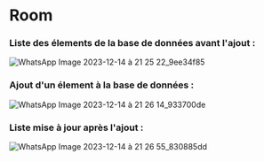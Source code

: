 # Room
### Liste des élements de la base de données avant l'ajout :
![WhatsApp Image 2023-12-14 à 21 25 22_9ee34f85](https://github.com/roaeldhimni/Room/assets/128164812/9eaca0cd-1254-47eb-9c41-7d92001c3696)
### Ajout d'un élement à la base de données :
![WhatsApp Image 2023-12-14 à 21 26 14_933700de](https://github.com/roaeldhimni/Room/assets/128164812/99ba39a7-6b53-4487-bd11-0a913c07e675)
### Liste mise à jour après l'ajout : 
![WhatsApp Image 2023-12-14 à 21 26 55_830885dd](https://github.com/roaeldhimni/Room/assets/128164812/d402de4d-df5b-4be2-8a7e-9c3b912b75a3)
